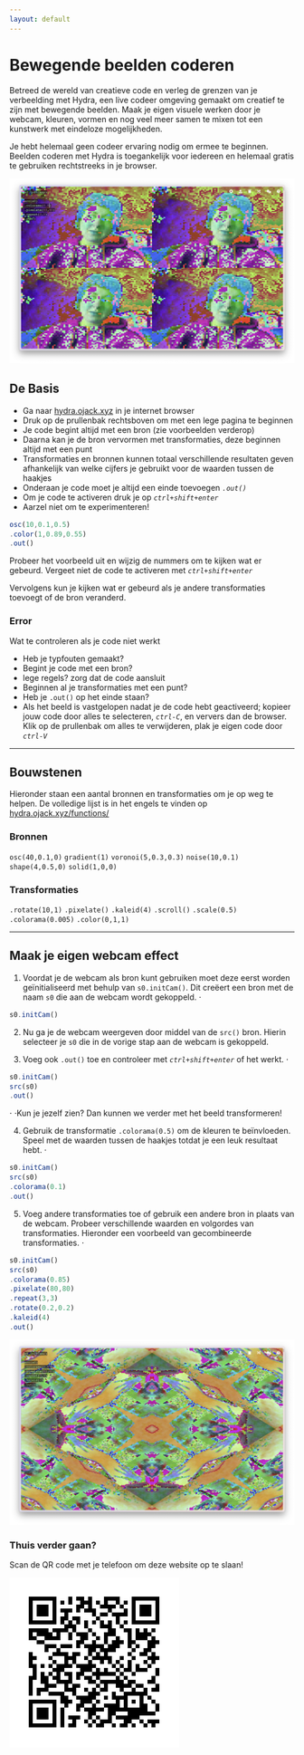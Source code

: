 ```yaml
---
layout: default
---
```



# Bewegende beelden coderen

Betreed de wereld van creatieve code en verleg de grenzen van je verbeelding met Hydra, een live codeer omgeving gemaakt om creatief te zijn met bewegende beelden. Maak je eigen visuele werken door je webcam, kleuren, vormen en nog veel meer samen te mixen tot een kunstwerk met eindeloze mogelijkheden.

Je hebt helemaal geen codeer ervaring nodig om ermee te beginnen. Beelden coderen met Hydra is toegankelijk voor iedereen en helemaal gratis te gebruiken rechtstreeks in je browser.

![alt text](images/voorbeeld1.jpg)

## De Basis

- Ga naar [hydra.ojack.xyz](https://web.archive.org/web/20230603085500/https://hydra.ojack.xyz/) in je internet browser
- Druk op de prullenbak rechtsboven om met een lege pagina te beginnen
- Je code begint altijd met een bron (zie voorbeelden verderop)
- Daarna kan je de bron vervormen met transformaties, deze beginnen altijd met een punt
- Transformaties en bronnen kunnen totaal verschillende resultaten geven afhankelijk van welke cijfers je gebruikt voor de waarden tussen de haakjes
- Onderaan je code moet je altijd een einde toevoegen *`.out()`*
- Om je code te activeren druk je op *`ctrl+shift+enter`*
- Aarzel niet om te experimenteren!

```javascript
osc(10,0.1,0.5)
.color(1,0.89,0.55)
.out()
```

Probeer het voorbeeld uit en wijzig de nummers om te kijken wat er gebeurd. Vergeet niet de code te activeren met *`ctrl+shift+enter`*

Vervolgens kun je kijken wat er gebeurd als je andere transformaties toevoegt of de bron veranderd.

### Error

Wat te controleren als je code niet werkt

- Heb je typfouten gemaakt?
- Begint je code met een bron?
- lege regels? zorg dat de code aansluit
- Beginnen al je transformaties met een punt?
- Heb je `.out()` op het einde staan?
- Als het beeld is vastgelopen nadat je de code hebt geactiveerd; kopieer jouw code door alles te selecteren, *`ctrl-C`*, en ververs dan de browser. Klik op de prullenbak om  alles te verwijderen, plak je eigen code door *`ctrl-V`*  

---

## Bouwstenen

Hieronder staan een aantal bronnen en transformaties om je op weg te helpen. De volledige lijst is in het engels te vinden op [hydra.ojack.xyz/functions/](https://web.archive.org/web/20230603085500/https://hydra.ojack.xyz/functions/)

### Bronnen
`osc(40,0.1,0)`
`gradient(1)`
`voronoi(5,0.3,0.3)`
`noise(10,0.1)`
`shape(4,0.5,0)`
`solid(1,0,0)`

### Transformaties
`.rotate(10,1)`
`.pixelate()`
`.kaleid(4)`
`.scroll()`
`.scale(0.5)`
`.colorama(0.005)`
`.color(0,1,1)`

---

## Maak je eigen webcam effect

1. Voordat je de webcam als bron kunt gebruiken moet deze eerst worden geïnitialiseerd met behulp van `s0.initCam()`. Dit creëert een bron met de naam `s0` die aan de webcam wordt gekoppeld.
⋅
```javascript
s0.initCam()
```

2. Nu ga je de webcam weergeven door middel van de `src()` bron. Hierin selecteer je `s0` die in de vorige stap aan de webcam is gekoppeld.

3. Voeg ook `.out()` toe en controleer met *`ctrl+shift+enter`* of het werkt.
⋅
```javascript
s0.initCam()
src(s0)
.out()
```
⋅
⋅Kun je jezelf zien? Dan kunnen we verder met het beeld transformeren!

4. Gebruik de transformatie `.colorama(0.5)` om de kleuren te beïnvloeden. Speel met de waarden tussen de haakjes totdat je een leuk resultaat hebt.
⋅
```javascript
s0.initCam()
src(s0)
.colorama(0.1)
.out()
```

5. Voeg andere transformaties toe of gebruik een andere bron in plaats van de webcam. Probeer verschillende waarden en volgordes van transformaties. Hieronder een voorbeeld van gecombineerde transformaties.
⋅
```javascript
s0.initCam()
src(s0)
.colorama(0.85)
.pixelate(80,80)
.repeat(3,3)
.rotate(0.2,0.2)
.kaleid(4)
.out()
```
![alt text](images/voorbeeld2.jpg)

### Thuis verder gaan?
Scan de QR code met je telefoon om deze website op te slaan!

![alt text](images/QR.png)

